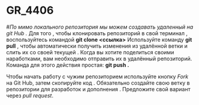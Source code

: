 # GR_4406

#*По мимо локального репозитория мы можем создавать удаленный на git Hub .* 
Для того , чтобы клонировать репозиторий в свой терминал , воспользуйтесь командой **git clone <ссылка>**
Используйте команду **git pull** , чтобы автоматически получить изменения из удалённой ветки и слить их со своей текущей .
Когда вы хотите поделиться своими наработками, вам необходимо отправить их в удалённый репозиторий. Команда для этого действия простая: **git push <remote-name> <branch-name>.**
  

  Чтобы начать работу с чужим репозиторием используйте кнопку *Fork* на Git Hub, затем скопируйте код .
  Обязательно создайте свою ветку в репозитории для разработок и дополнения .
  Предложите свой вариант через *pull request*.